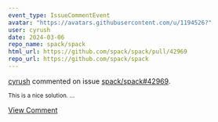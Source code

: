 ```yaml
---
event_type: IssueCommentEvent
avatar: "https://avatars.githubusercontent.com/u/1194526?"
user: cyrush
date: 2024-03-06
repo_name: spack/spack
html_url: https://github.com/spack/spack/pull/42969
repo_url: https://github.com/spack/spack
---
```


<a href='https://github.com/cyrush' target='_blank'>cyrush</a> commented on issue <a href='https://github.com/spack/spack/pull/42969' target='_blank'>spack/spack#42969</a>.

<small>This is a nice solution. ...</small>

<a href='https://github.com/spack/spack/pull/42969' target='_blank'>View Comment</a>